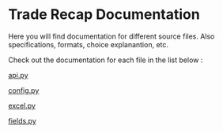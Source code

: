 # Trade Recap Documentation

Here you will find documentation for different source files. Also specifications, formats, choice explanantion, etc.

Check out the documentation for each file in the list below :

[api.py](api.md)

[config.py](config.md)

[excel.py](excel.md)

[fields.py](fields.md)

